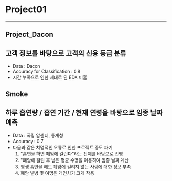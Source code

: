 # Project01
---
## Project_Dacon
## 고객 정보를 바탕으로 고객의 신용 등급 분류
- Data : Dacon
- Accuracy for Classification : 0.8
- 시간 부족으로 인한 제대로 된 EDA 미흡

## Smoke
## 하루 흡연량 / 흡연 기간 / 현재 연령을 바탕으로 임종 날짜 예측
- Data : 국립 암센터, 통계청
- Accuracy : 0.7
- 다음과 같은 치명적인 오류로 인한 프로젝트 중도 파기
  1. "흡연을 하면 폐암에 걸린다"라는 전제를 바탕으로 진행
  2. "폐암에 걸린 후 남은 평균 수명을 이용하여 임종 날짜 계산
  3. 평생 흡연을 해도 폐암에 걸리지 않는 사람에 대한 정보 부족
  4. 폐암 발병 및 여명은 개인차가 크게 작용
